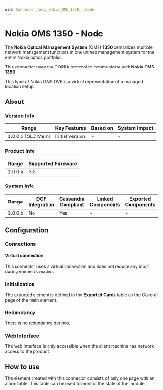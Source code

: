 ```yaml
---
uid: Connector_help_Nokia_OMS_1350_-_Node
---
```


# Nokia OMS 1350 - Node

The **Nokia** **Optical** **Management** **System** (OMS) **1350** centralizes multiple network management functions in one unified management system for the entire Nokia optics portfolio.

This connector uses the CORBA protocol to communicate with **Nokia OMS 1350**.

This type of Nokia OMS DVE is a virtual representation of a managed location setup.

## About

### Version Info

| Range                | Key Features     | Based on     | System Impact     |
|----------------------|------------------|--------------|-------------------|
| 1.0.0.x [SLC Main]   | Initial version  | -            | -                 |

### Product Info

| Range     | Supported Firmware     |
|-----------|------------------------|
| 1.0.0.x   | 3.5                    |

### System Info

| Range     | DCF Integration     | Cassandra Compliant     | Linked Components     | Exported Components     |
|-----------|---------------------|-------------------------|-----------------------|-------------------------|
| 1.0.0.x   | No                  | Yes                     | -                     | -                       |

## Configuration

### Connections

#### Virtual connection

This connector uses a virtual connection and does not require any input during element creation.

### Initialization

The exported element is defined in the **Exported Cards** table on the General page of the main element.

### Redundancy

There is no redundancy defined.

### Web Interface

The web interface is only accessible when the client machine has network access to the product.

## How to use

The element created with this connector consists of only one page with an alarm table. This table can be used to monitor the state of the module.
